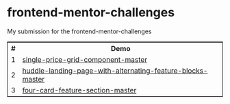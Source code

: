 # frontend-mentor-challenges

My submission for the frontend-mentor-challenges

<table style=" border:1px solid black">
  <tr>
    <th>#</th>
    <th>Demo</th>
  </tr>
  
  <tr>
    <td>1</td>
    <td><a href="https://rupalkachhwaha.github.io/frontend-mentor-challenges/single-price-grid-component-master/">single-price-grid-component-master</a></td>

  </tr>
  <tr>
    <td>2</td>
    <td><a href="https://rupalkachhwaha.github.io/frontend-mentor-challenges/huddle-landing-page-with-alternating-feature-blocks-master/">huddle-landing-page-with-alternating-feature-blocks-master</a></td>
    
  </tr>
  <tr>
    <td>3</td>
    <td><a href="https://rupalkachhwaha.github.io/frontend-mentor-challenges/four-card-feature-section-master/">four-card-feature-section-master</a></td>
   
  </tr>
 
  
   
    
  
</table>
